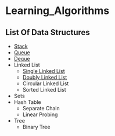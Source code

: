 # Learning_Algorithms

## List Of Data Structures 
* [Stack](./docs/Stack.md)
* [Queue](./docs/Queue.md)
* [Deque](./docs/Deque.md)
* Linked List
  * [Single Linked List](./docs/SingleLinkedList.md)
  * [Doubly Linked List](./docs/DoublyLinkedList.md)
  * Circular Linked List
  * Sorted Linked List
* Sets
* Hash Table
  * Separate Chain
  * Linear Probing
* Tree
  * Binary Tree
  